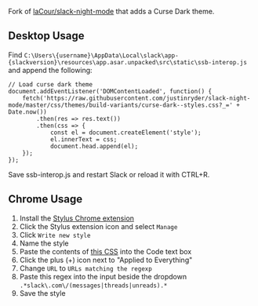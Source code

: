 Fork of [laCour/slack-night-mode](https://github.com/laCour/slack-night-mode) that adds a Curse Dark theme.

## Desktop Usage

Find `C:\Users\{username}\AppData\Local\slack\app-{slackversion}\resources\app.asar.unpacked\src\static\ssb-interop.js` and append the following:

```
// Load curse dark theme
document.addEventListener('DOMContentLoaded', function() {
    fetch('https://raw.githubusercontent.com/justinryder/slack-night-mode/master/css/themes/build-variants/curse-dark--styles.css?_=' + Date.now())
        .then(res => res.text())
        .then(css => {
            const el = document.createElement('style');
            el.innerText = css;
            document.head.append(el);
    });
});
```

Save ssb-interop.js and restart Slack or reload it with CTRL+R.

## Chrome Usage

1) Install the [Stylus Chrome extension](https://chrome.google.com/webstore/detail/stylus/clngdbkpkpeebahjckkjfobafhncgmne?hl=en)
1) Click the Stylus extension icon and select `Manage`
1) Click `Write new style`
1) Name the style
1) Paste the contents of [this CSS](https://raw.githubusercontent.com/justinryder/slack-night-mode/master/css/themes/build-variants/curse-dark--styles.css) into the Code text box
1) Click the plus (+) icon next to "Applied to Everything"
1) Change `URL` to `URLs matching the regexp`
1) Paste this regex into the input beside the dropdown `.*slack\.com\/(messages|threads|unreads).*`
1) Save the style
